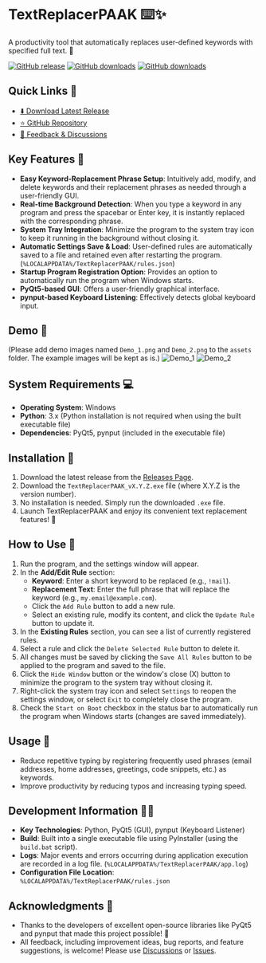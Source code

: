 # TextReplacerPAAK ⌨️✨

A productivity tool that automatically replaces user-defined keywords with specified full text. 🚀

[![GitHub release](https://img.shields.io/github/release/htpaak/TextReplacerPAAK.svg?logo=github)](https://github.com/htpaak/TextReplacerPAAK/releases/latest)
[![GitHub downloads](https://img.shields.io/github/downloads/htpaak/TextReplacerPAAK/latest/total.svg?logo=github)](https://github.com/htpaak/TextReplacerPAAK/releases/latest)
[![GitHub downloads](https://img.shields.io/github/downloads/htpaak/TextReplacerPAAK/total.svg?logo=github)](https://github.com/htpaak/TextReplacerPAAK/releases)

## Quick Links 🔗

- [⬇️ Download Latest Release](https://github.com/htpaak/TextReplacerPAAK/releases/latest)
- [⭐ GitHub Repository](https://github.com/htpaak/TextReplacerPAAK)
- [💬 Feedback & Discussions](https://github.com/htpaak/TextReplacerPAAK/discussions)

## Key Features 🌟

*   **Easy Keyword-Replacement Phrase Setup**: Intuitively add, modify, and delete keywords and their replacement phrases as needed through a user-friendly GUI.
*   **Real-time Background Detection**: When you type a keyword in any program and press the spacebar or Enter key, it is instantly replaced with the corresponding phrase.
*   **System Tray Integration**: Minimize the program to the system tray icon to keep it running in the background without closing it.
*   **Automatic Settings Save & Load**: User-defined rules are automatically saved to a file and retained even after restarting the program. (`%LOCALAPPDATA%/TextReplacerPAAK/rules.json`)
*   **Startup Program Registration Option**: Provides an option to automatically run the program when Windows starts.
*   **PyQt5-based GUI**: Offers a user-friendly graphical interface.
*   **pynput-based Keyboard Listening**: Effectively detects global keyboard input.

## Demo 📸

(Please add demo images named `Demo_1.png` and `Demo_2.png` to the `assets` folder. The example images will be kept as is.)
![Demo_1](assets/Demo_1.png)
![Demo_2](assets/Demo_2.png)

## System Requirements 💻

*   **Operating System**: Windows
*   **Python**: 3.x (Python installation is not required when using the built executable file)
*   **Dependencies**: PyQt5, pynput (included in the executable file)

## Installation 🚀

1.  Download the latest release from the [Releases Page](https://github.com/htpaak/TextReplacerPAAK/releases/latest).
2.  Download the `TextReplacerPAAK_vX.Y.Z.exe` file (where X.Y.Z is the version number).
3.  No installation is needed. Simply run the downloaded `.exe` file.
4.  Launch TextReplacerPAAK and enjoy its convenient text replacement features! 🎉

## How to Use 📖

1.  Run the program, and the settings window will appear.
2.  In the **Add/Edit Rule** section:
    *   **Keyword**: Enter a short keyword to be replaced (e.g., `!mail`).
    *   **Replacement Text**: Enter the full phrase that will replace the keyword (e.g., `my.email@example.com`).
    *   Click the `Add Rule` button to add a new rule.
    *   Select an existing rule, modify its content, and click the `Update Rule` button to update it.
3.  In the **Existing Rules** section, you can see a list of currently registered rules.
4.  Select a rule and click the `Delete Selected Rule` button to delete it.
5.  All changes must be saved by clicking the `Save All Rules` button to be applied to the program and saved to the file.
6.  Click the `Hide Window` button or the window's close (X) button to minimize the program to the system tray without closing it.
7.  Right-click the system tray icon and select `Settings` to reopen the settings window, or select `Exit` to completely close the program.
8.  Check the `Start on Boot` checkbox in the status bar to automatically run the program when Windows starts (changes are saved immediately).

## Usage 🧭

*   Reduce repetitive typing by registering frequently used phrases (email addresses, home addresses, greetings, code snippets, etc.) as keywords.
*   Improve productivity by reducing typos and increasing typing speed.

## Development Information 👨‍💻

*   **Key Technologies**: Python, PyQt5 (GUI), pynput (Keyboard Listener)
*   **Build**: Built into a single executable file using PyInstaller (using the `build.bat` script).
*   **Logs**: Major events and errors occurring during application execution are recorded in a log file. (`%LOCALAPPDATA%/TextReplacerPAAK/app.log`)
*   **Configuration File Location**: `%LOCALAPPDATA%/TextReplacerPAAK/rules.json`

## Acknowledgments 🙏

*   Thanks to the developers of excellent open-source libraries like PyQt5 and pynput that made this project possible! 💖
*   All feedback, including improvement ideas, bug reports, and feature suggestions, is welcome! Please use [Discussions](https://github.com/htpaak/TextReplacerPAAK/discussions) or [Issues](https://github.com/htpaak/TextReplacerPAAK/issues).